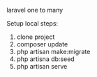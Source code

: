 laravel one to many 

Setup local steps:

1) clone project
2) composer update
3) php artisan make:migrate
4) php artisna db:seed
5) php artisan serve
